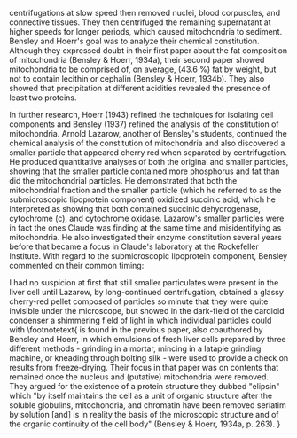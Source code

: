 centrifugations at slow speed then removed nuclei, blood corpuscles, and connective tissues. They then centrifuged the remaining supernatant at higher speeds for longer periods, which caused mitochondria to sediment. Bensley and Hoerr's goal was to analyze their chemical constitution. Although they expressed doubt in their first paper about the fat composition of mitochondria (Bensley \& Hoerr, 1934a), their second paper showed mitochondria to be comprised of, on average, \(43.6 \%\) fat by weight, but not to contain lecithin or cephalin (Bensley \& Hoerr, 1934b). They also showed that precipitation at different acidities revealed the presence of least two proteins.

In further research, Hoerr (1943) refined the techniques for isolating cell components and Bensley (1937) refined the analysis of the constitution of mitochondria. Arnold Lazarow, another of Bensley's students, continued the chemical analysis of the constitution of mitochondria and also discovered a smaller particle that appeared cherry red when separated by centrifugation. He produced quantitative analyses of both the original and smaller particles, showing that the smaller particle contained more phosphorus and fat than did the mitochondrial particles. He demonstrated that both the mitochondrial fraction and the smaller particle (which he referred to as the submicroscopic lipoprotein component) oxidized succinic acid, which he interpreted as showing that both contained succinic dehydrogenase, cytochrome \(c\), and cytochrome oxidase. Lazarow's smaller particles were in fact the ones Claude was finding at the same time and misidentifying as mitochondria. He also investigated their enzyme constitution several years before that became a focus in Claude's laboratory at the Rockefeller Institute. With regard to the submicroscopic lipoprotein component, Bensley commented on their common timing:

I had no suspicion at first that still smaller particulates were present in the liver cell until Lazarow, by long-continued centrifugation, obtained a glassy cherry-red pellet composed of particles so minute that they were quite invisible under the microscope, but showed in the dark-field of the cardioid condenser a shimmering field of light in which individual particles could with
\footnotetext{
is found in the previous paper, also coauthored by Bensley and Hoerr, in which emulsions of fresh liver cells prepared by three different methods - grinding in a mortar, mincing in a latapie grinding machine, or kneading through bolting silk - were used to provide a check on results from freeze-drying. Their focus in that paper was on contents that remained once the nucleus and (putative) mitochondria were removed. They argued for the existence of a protein structure they dubbed "elipsin" which "by itself maintains the cell as a unit of organic structure after the soluble globulins, mitochondria, and chromatin have been removed seriatim by solution [and] is in reality the basis of the microscopic structure and of the organic continuity of the cell body" (Bensley \& Hoerr, 1934a, p. 263).
}